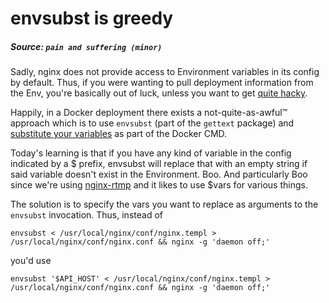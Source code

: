 # envsubst is greedy

##### Source: `pain and suffering (minor)`

Sadly, nginx does not provide access to Environment variables in its config by default. Thus, if you were wanting to pull deployment information from the Env, you're basically out of luck, unless you want to get [quite hacky][1].

Happily, in a Docker deployment there exists a not-quite-as-awful™ approach which is to use `envsubst` (part of the `gettext` package) and [substitute your variables][2] as part of the Docker CMD.

Today's learning is that if you have any kind of variable in the config indicated by a $ prefix, envsubst will replace that with an empty string if said variable doesn't exist in the Environment. Boo. And particularly Boo since we're using [nginx-rtmp][3] and it likes to use $vars for various things.

The solution is to specify the vars you want to replace as arguments to the `envsubst` invocation. Thus, instead of
```
envsubst < /usr/local/nginx/conf/nginx.templ > /usr/local/nginx/conf/nginx.conf && nginx -g 'daemon off;'
```
you'd use
```
envsubst '$API_HOST' < /usr/local/nginx/conf/nginx.templ > /usr/local/nginx/conf/nginx.conf && nginx -g 'daemon off;'
```

[1]: http://serverfault.com/questions/577370/how-can-i-use-environment-variables-in-nginx-conf
[2]: https://github.com/docker-library/docs/tree/master/nginx#using-environment-variables-in-nginx-configuration
[3]: https://github.com/arut/nginx-rtmp-module